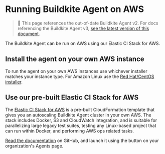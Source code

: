 # Running Buildkite Agent on AWS

> 🚧 This page references the out-of-date Buildkite Agent v2.
> For docs referencing the Buildkite Agent v3, <a href="/docs/agent/v3/aws">see the latest version of this document</a>.

The Buildkite Agent can be run on AWS using our Elastic CI Stack for AWS.

## Install the agent on your own AWS instance

To run the agent on your own AWS instances use whichever installer matches your
instance type. For Amazon Linux use the [Red Hat/CentOS installer].

## Use our pre-built Elastic CI Stack for AWS

The [Elastic CI Stack for AWS][github] is a pre-built CloudFormation template
that gives you an autoscaling Buildkite Agent cluster in your own AWS. The
stack includes Docker, S3 and CloudWatch integration, and is suitable for
parallelizing large legacy test suites, testing any Linux-based project that can run within Docker, and performing AWS ops related tasks.

[Read the documentation][github] on GitHub, and launch it using the
button on your organization's Agents page.

[github]: https://github.com/buildkite/elastic-ci-stack-for-aws
[Red Hat/CentOS installer]: /docs/agent/v2/redhat
